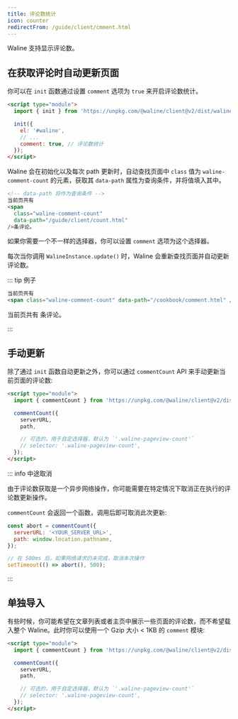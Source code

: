 ```yaml
---
title: 评论数统计
icon: counter
redirectFrom: /guide/client/cmment.html
---
```


Waline 支持显示评论数。

<!-- more -->

## 在获取评论时自动更新页面

你可以在 `init` 函数通过设置 `comment` 选项为 `true` 来开启评论数统计。

```html
<script type="module">
  import { init } from 'https://unpkg.com/@waline/client@v2/dist/waline.mjs';

  init({
    el: '#waline',
    // ...
    comment: true, // 评论数统计
  });
</script>
```

Waline 会在初始化以及每次 path 更新时，自动查找页面中 `class` 值为 `waline-comment-count` 的元素，获取其 `data-path` 属性为查询条件，并将值填入其中。

```html
<!-- data-path 将作为查询条件 -->
当前页共有
<span
  class="waline-comment-count"
  data-path="/guide/client/count.html"
/>条评论。
```

如果你需要一个不一样的选择器，你可以设置 `comment` 选项为这个选择器。

每次当你调用 `WalineInstance.update()` 时，Waline 会重新查找页面并自动更新评论数。

::: tip 例子

```html
当前页共有
<span class="waline-comment-count" data-path="/cookbook/comment.html" />条评论。
```

当前页共有
<span
  class="waline-comment-count"
  data-path="/cookbook/comment.html"
/>条评论。

:::

## 手动更新

除了通过 `init` 函数自动更新之外，你可以通过 `commentCount` API 来手动更新当前页面的评论数:

```html
<script type="module">
  import { commentCount } from 'https://unpkg.com/@waline/client@v2/dist/waline.mjs';

  commentCount({
    serverURL,
    path,

    // 可选的，用于自定选择器，默认为 `'.waline-pageview-count'`
    // selector: '.waline-pageview-count',
  });
</script>
```

::: info 中途取消

由于评论数获取是一个异步网络操作，你可能需要在特定情况下取消正在执行的评论数更新操作。

`commentCount` 会返回一个函数，调用后即可取消此次更新:

```js
const abort = commentCount({
  serverURL: '<YOUR_SERVER_URL>',
  path: window.location.pathname,
});

// 在 500ms 后，如果网络请求仍未完成，取消本次操作
setTimeout(() => abort(), 500);
```

:::

## 单独导入

有些时候，你可能希望在文章列表或者主页中展示一些页面的评论数，而不希望载入整个 Waline。此时你可以使用一个 Gzip 大小 < 1KB 的 `comment` 模块:

```html
<script type="module">
  import { commentCount } from 'https://unpkg.com/@waline/client@v2/dist/comment.mjs';

  commentCount({
    serverURL,
    path,

    // 可选的，用于自定选择器，默认为 `'.waline-pageview-count'`
    // selector: '.waline-pageview-count',
  });
</script>
```
